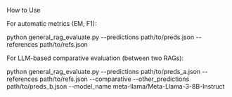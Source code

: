 How to Use

For automatic metrics (EM, F1):

python general_rag_evaluate.py --predictions path/to/preds.json --references path/to/refs.json


For LLM-based comparative evaluation (between two RAGs):

python general_rag_evaluate.py --predictions path/to/preds_a.json --references path/to/refs.json --comparative --other_predictions path/to/preds_b.json --model_name meta-llama/Meta-Llama-3-8B-Instruct


